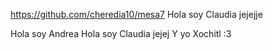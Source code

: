 https://github.com/cheredia10/mesa7
Hola soy Claudia jejejje


Hola soy Andrea
Hola soy Claudia jejej
Y yo Xochitl :3
